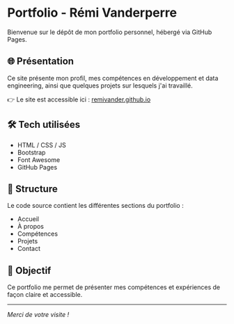 # Portfolio - Rémi Vanderperre

Bienvenue sur le dépôt de mon portfolio personnel, hébergé via GitHub Pages.

## 🌐 Présentation

Ce site présente mon profil, mes compétences en développement et data engineering, ainsi que quelques projets sur lesquels j'ai travaillé.

👉 Le site est accessible ici : [remivander.github.io](https://remivander.github.io)

## 🛠️ Tech utilisées

- HTML / CSS / JS
- Bootstrap
- Font Awesome
- GitHub Pages

## 📁 Structure

Le code source contient les différentes sections du portfolio :  
- Accueil  
- À propos  
- Compétences  
- Projets  
- Contact  

## 🚀 Objectif

Ce portfolio me permet de présenter mes compétences et expériences de façon claire et accessible.

---

*Merci de votre visite !*
